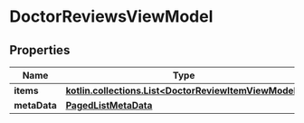 
# DoctorReviewsViewModel

## Properties
Name | Type | Description | Notes
------------ | ------------- | ------------- | -------------
**items** | [**kotlin.collections.List&lt;DoctorReviewItemViewModel&gt;**](DoctorReviewItemViewModel.md) |  |  [optional]
**metaData** | [**PagedListMetaData**](PagedListMetaData.md) |  |  [optional]



